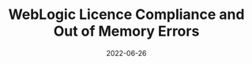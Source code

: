 ---
title: "WebLogic Licence Compliance and Out of Memory Errors"
date: 2022-06-26
tags: [""]
dbiblogtitle: weblogic-licence-compliance-and-out-of-memory-errors
---